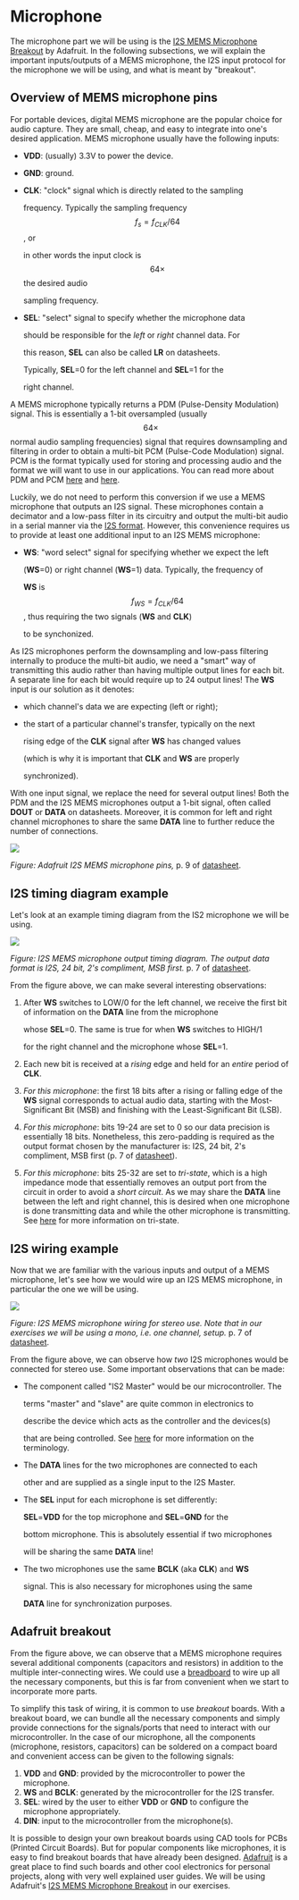 # Microphone

The microphone part we will be using is the [I2S MEMS Microphone Breakout](https://learn.adafruit.com/adafruit-i2s-mems-microphone-breakout/overview) by Adafruit. In the following subsections, we will explain the important inputs/outputs of a MEMS microphone, the I2S input protocol for the microphone we will be using, and what is meant by "breakout".

## Overview of MEMS microphone pins

For portable devices, digital MEMS microphone are the popular choice for audio capture. They are small, cheap, and easy to integrate into one's desired application. MEMS microphone usually have the following inputs:

* **VDD**: \(usually\) 3.3V to power the device.
* **GND**: ground.
* **CLK**: "clock" signal which is directly related to the sampling

   frequency. Typically the sampling frequency $$f_s = f_{CLK}/64$$, or

   in other words the input clock is $$64 \times$$ the desired audio

   sampling frequency.

* **SEL**: "select" signal to specify whether the microphone data

   should be responsible for the _left_ or _right_ channel data. For

   this reason, **SEL** can also be called **LR** on datasheets.

   Typically, **SEL**=0 for the left channel and **SEL**=1 for the

   right channel.

A MEMS microphone typically returns a PDM \(Pulse-Density Modulation\) signal. This is essentially a 1-bit oversampled \(usually $$64 \times$$ normal audio sampling frequencies\) signal that requires downsampling and filtering in order to obtain a multi-bit PCM \(Pulse-Code Modulation\) signal. PCM is the format typically used for storing and processing audio and the format we will want to use in our applications. You can read more about PDM and PCM [here](http://users.ece.utexas.edu/~bevans/courses/rtdsp/lectures/10_Data_Conversion/AP_Understanding_PDM_Digital_Audio.pdf) and [here](https://en.wikipedia.org/wiki/Pulse-density_modulation).

Luckily, we do not need to perform this conversion if we use a MEMS microphone that outputs an I2S signal. These microphones contain a decimator and a low-pass filter in its circuitry and output the multi-bit audio in a serial manner via the [I2S format](https://www.sparkfun.com/datasheets/BreakoutBoards/I2SBUS.pdf). However, this convenience requires us to provide at least one additional input to an I2S MEMS microphone:

* **WS**: "word select" signal for specifying whether we expect the left

  \(**WS**=0\) or right channel \(**WS**=1\) data. Typically, the frequency of

  **WS** is $$f_{WS} = f_{CLK}/64$$, thus requiring the two signals \(**WS** and **CLK**\)

  to be synchonized.

As I2S microphones perform the downsampling and low-pass filtering internally to produce the multi-bit audio, we need a "smart" way of transmitting this audio rather than having multiple output lines for each bit. A separate line for each bit would require up to 24 output lines! The **WS** input is our solution as it denotes:

* which channel's data we are expecting \(left or right\);
* the start of a particular channel's transfer, typically on the next

  rising edge of the **CLK** signal after **WS** has changed values

  \(which is why it is important that **CLK** and **WS** are properly

  synchronized\).

With one input signal, we replace the need for several output lines! Both the PDM and the I2S MEMS microphones output a 1-bit signal, often called **DOUT** or **DATA** on datasheets. Moreover, it is common for left and right channel microphones to share the same **DATA** line to further reduce the number of connections.

![](../../.gitbook/assets/sph0645lm4h_pins.png)

_Figure: Adafruit I2S MEMS microphone pins,_ p. 9 of [datasheet](https://cdn-shop.adafruit.com/product-files/3421/i2S+Datasheet.PDF).

## I2S timing diagram example

Let's look at an example timing diagram from the IS2 microphone we will be using.

![](../../.gitbook/assets/sph0645lm4h_mic_timing.png)

_Figure: I2S MEMS microphone output timing diagram. The output data format is I2S, 24 bit, 2's compliment, MSB first._ p. 7 of [datasheet](https://cdn-shop.adafruit.com/product-files/3421/i2S+Datasheet.PDF).

From the figure above, we can make several interesting observations:

1. After **WS** switches to LOW/0 for the left channel, we receive the first bit of information on the **DATA** line from the microphone

   whose **SEL**=0. The same is true for when **WS** switches to HIGH/1

   for the right channel and the microphone whose **SEL**=1.

2. Each new bit is received at a _rising_ edge and held for an _entire_ period of **CLK**.
3. _For this microphone_: the first 18 bits after a rising or falling edge of the **WS** signal corresponds to actual audio data, starting with the Most-Significant Bit \(MSB\) and finishing with the Least-Significant Bit \(LSB\).
4. _For this microphone_: bits 19-24 are set to 0 so our data precision is essentially 18 bits. Nonetheless, this zero-padding is required as the output format chosen by the manufacturer is: I2S, 24 bit, 2's compliment, MSB first \(p. 7 of [datasheet](https://cdn-shop.adafruit.com/product-files/3421/i2S+Datasheet.PDF)\).
5. _For this microphone_: bits 25-32 are set to _tri-state_, which is a high impedance mode that essentially removes an output port from the circuit in order to avoid a _short circuit_. As we may share the **DATA** line between the left and right channel, this is desired when one microphone is done transmitting data and while the other microphone is transmitting. See [here](https://en.wikipedia.org/wiki/Three-state_logic) for more information on tri-state.

## I2S wiring example

Now that we are familiar with the various inputs and output of a MEMS microphone, let's see how we would wire up an I2S MEMS microphone, in particular the one we will be using.

![](../../.gitbook/assets/sph0645lm4h_wiring.png)

_Figure: I2S MEMS microphone wiring for stereo use. Note that in our exercises we will be using a mono, i.e. one channel, setup._ p. 7 of [datasheet](https://cdn-shop.adafruit.com/product-files/3421/i2S+Datasheet.PDF).

From the figure above, we can observe how _two_ I2S microphones would be connected for stereo use. Some important observations that can be made:

* The component called "IS2 Master" would be our microcontroller. The

  terms "master" and "slave" are quite common in electronics to

  describe the device which acts as the controller and the devices\(s\)

  that are being controlled. See [here](https://www.techopedia.com/definition/2235/masterslave) for more information on the terminology.

* The **DATA** lines for the two microphones are connected to each

  other and are supplied as a single input to the I2S Master.

* The **SEL** input for each microphone is set differently:

  **SEL**=**VDD** for the top microphone and **SEL**=**GND** for the

  bottom microphone. This is absolutely essential if two microphones

  will be sharing the same **DATA** line!

* The two microphones use the same **BCLK** \(aka **CLK**\) and **WS**

  signal. This is also necessary for microphones using the same

  **DATA** line for synchronization purposes.

## Adafruit breakout

From the figure above, we can observe that a MEMS microphone requires several additional components \(capacitors and resistors\) in addition to the multiple inter-connecting wires. We could use a [breadboard](https://en.wikipedia.org/wiki/Breadboard) to wire up all the necessary components, but this is far from convenient when we start to incorporate more parts.

To simplify this task of wiring, it is common to use _breakout_ boards. With a breakout board, we can bundle all the necessary components and simply provide connections for the signals/ports that need to interact with our microcontroller. In the case of our microphone, all the components \(microphone, resistors, capacitors\) can be soldered on a compact board and convenient access can be given to the following signals:

1. **VDD** and **GND**: provided by the microcontroller to power the microphone.
2. **WS** and **BCLK**: generated by the microcontroller for the I2S transfer.
3. **SEL**: wired by the user to either **VDD** or **GND** to configure the microphone appropriately.
4. **DIN**: input to the microcontroller from the microphone\(s\).

It is possible to design your own breakout boards using CAD tools for PCBs \(Printed Circuit Boards\). But for popular components like microphones, it is easy to find breakout boards that have already been designed. [Adafruit](https://www.adafruit.com/category/42) is a great place to find such boards and other cool electronics for personal projects, along with very well explained user guides. We will be using Adafruit's [I2S MEMS Microphone Breakout](https://learn.adafruit.com/adafruit-i2s-mems-microphone-breakout/overview) in our exercises.

